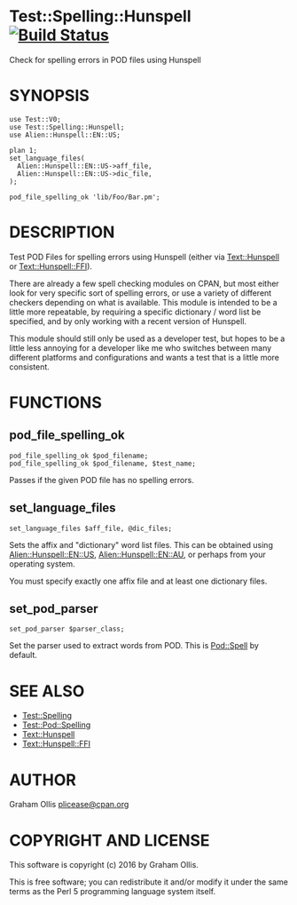 # Test::Spelling::Hunspell [![Build Status](https://secure.travis-ci.org/plicease/Test-Spelling-Hunspell.png)](http://travis-ci.org/plicease/Test-Spelling-Hunspell)

Check for spelling errors in POD files using Hunspell

# SYNOPSIS

    use Test::V0;
    use Test::Spelling::Hunspell;
    use Alien::Hunspell::EN::US;
    
    plan 1;
    set_language_files(
      Alien::Hunspell::EN::US->aff_file,
      Alien::Hunspell::EN::US->dic_file,
    );
    
    pod_file_spelling_ok 'lib/Foo/Bar.pm';

# DESCRIPTION

Test POD Files for spelling errors using Hunspell (either via
[Text::Hunspell](https://metacpan.org/pod/Text::Hunspell) or [Text::Hunspell::FFI](https://metacpan.org/pod/Text::Hunspell::FFI)).

There are already a few spell checking modules on CPAN, but most
either look for very specific sort of spelling errors, or use a
variety of different checkers depending on what is available.
This module is intended to be a little more repeatable, by
requiring a specific dictionary / word list be specified, and
by only working with a recent version of Hunspell.

This module should still only be used as a developer test, but
hopes to be a little less annoying for a developer like me who
switches between many different platforms and configurations
and wants a test that is a little more consistent.

# FUNCTIONS

## pod\_file\_spelling\_ok

    pod_file_spelling_ok $pod_filename;
    pod_file_spelling_ok $pod_filename, $test_name;

Passes if the given POD file has no spelling errors.

## set\_language\_files

    set_language_files $aff_file, @dic_files;

Sets the affix and "dictionary" word list files.  This can be obtained 
using [Alien::Hunspell::EN::US](https://metacpan.org/pod/Alien::Hunspell::EN::US), [Alien::Hunspell::EN::AU](https://metacpan.org/pod/Alien::Hunspell::EN::AU), or perhaps 
from your operating system.

You must specify exactly one affix file and at least one dictionary 
files.

## set\_pod\_parser

    set_pod_parser $parser_class;

Set the parser used to extract words from POD.  This is [Pod::Spell](https://metacpan.org/pod/Pod::Spell) by 
default.

# SEE ALSO

- [Test::Spelling](https://metacpan.org/pod/Test::Spelling)
- [Test::Pod::Spelling](https://metacpan.org/pod/Test::Pod::Spelling)
- [Text::Hunspell](https://metacpan.org/pod/Text::Hunspell)
- [Text::Hunspell::FFI](https://metacpan.org/pod/Text::Hunspell::FFI)

# AUTHOR

Graham Ollis <plicease@cpan.org>

# COPYRIGHT AND LICENSE

This software is copyright (c) 2016 by Graham Ollis.

This is free software; you can redistribute it and/or modify it under
the same terms as the Perl 5 programming language system itself.
